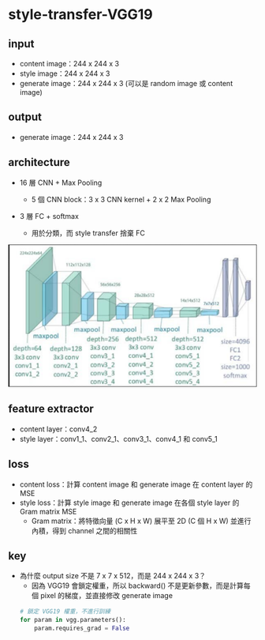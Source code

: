 # style-transfer-VGG19
## input
- content image：244 x 244 x 3
- style image：244 x 244 x 3
- generate image：244 x 244 x 3 (可以是 random image 或 content image)

## output
- generate image：244 x 244 x 3

## architecture
- 16 層 CNN + Max Pooling
    - 5 個 CNN block：3 x 3 CNN kernel + 2 x 2 Max Pooling

- 3 層 FC + softmax
    - 用於分類，而 style transfer 捨棄 FC

![alt text](architecture.png)

## feature extractor
- content layer：conv4_2
- style layer：conv1_1、conv2_1、conv3_1、conv4_1 和 conv5_1

## loss
- content loss：計算 content image 和 generate image 在 content layer 的 MSE
- style loss：計算 style image 和 generate image 在各個 style layer 的 Gram matrix MSE
    - Gram matrix：將特徵向量 (C x H x W) 展平至 2D (C 個 H x W) 並進行內積，得到 channel 之間的相關性

## key
- 為什麼 output size 不是 7 x 7 x 512，而是 244 x 244 x 3？
    - 因為 VGG19 會鎖定權重，所以 backward() 不是更新參數，而是計算每個 pixel 的梯度，並直接修改 generate image
    ```python
    # 鎖定 VGG19 權重，不進行訓練
    for param in vgg.parameters():
        param.requires_grad = False
    ```